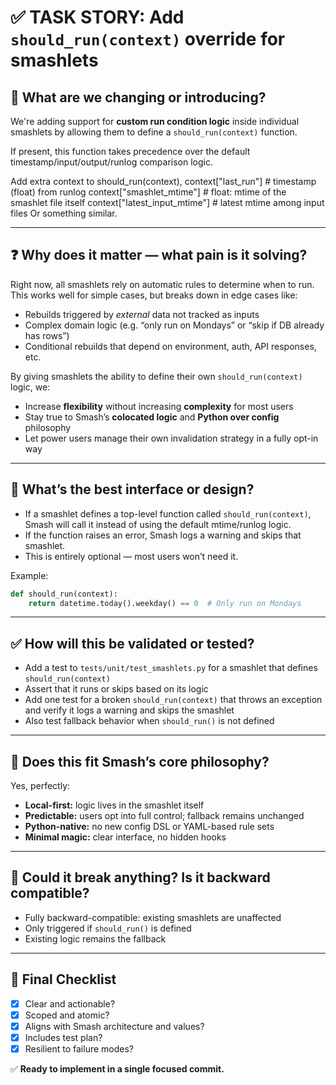 # ✅ TASK STORY: Add `should_run(context)` override for smashlets

## 📌 What are we changing or introducing?

We're adding support for **custom run condition logic** inside individual smashlets by allowing them to define a `should_run(context)` function.

If present, this function takes precedence over the default timestamp/input/output/runlog comparison logic.

Add extra context to should_run(context),
context["last_run"] # timestamp (float) from runlog
context["smashlet_mtime"] # float: mtime of the smashlet file itself
context["latest_input_mtime"] # latest mtime among input files
Or something similar.

---

## ❓ Why does it matter — what pain is it solving?

Right now, all smashlets rely on automatic rules to determine when to run. This works well for simple cases, but breaks down in edge cases like:

- Rebuilds triggered by _external_ data not tracked as inputs
- Complex domain logic (e.g. “only run on Mondays” or “skip if DB already has rows”)
- Conditional rebuilds that depend on environment, auth, API responses, etc.

By giving smashlets the ability to define their own `should_run(context)` logic, we:

- Increase **flexibility** without increasing **complexity** for most users
- Stay true to Smash’s **colocated logic** and **Python over config** philosophy
- Let power users manage their own invalidation strategy in a fully opt-in way

---

## 🧱 What’s the best interface or design?

- If a smashlet defines a top-level function called `should_run(context)`, Smash will call it instead of using the default mtime/runlog logic.
- If the function raises an error, Smash logs a warning and skips that smashlet.
- This is entirely optional — most users won’t need it.

Example:

```python
def should_run(context):
    return datetime.today().weekday() == 0  # Only run on Mondays
```

---

## ✅ How will this be validated or tested?

- Add a test to `tests/unit/test_smashlets.py` for a smashlet that defines `should_run(context)`
- Assert that it runs or skips based on its logic
- Add one test for a broken `should_run(context)` that throws an exception and verify it logs a warning and skips the smashlet
- Also test fallback behavior when `should_run()` is not defined

---

## 🌱 Does this fit Smash’s core philosophy?

Yes, perfectly:

- **Local-first:** logic lives in the smashlet itself
- **Predictable:** users opt into full control; fallback remains unchanged
- **Python-native:** no new config DSL or YAML-based rule sets
- **Minimal magic:** clear interface, no hidden hooks

---

## 🧪 Could it break anything? Is it backward compatible?

- Fully backward-compatible: existing smashlets are unaffected
- Only triggered if `should_run()` is defined
- Existing logic remains the fallback

---

## 🧭 Final Checklist

- [x] Clear and actionable?
- [x] Scoped and atomic?
- [x] Aligns with Smash architecture and values?
- [x] Includes test plan?
- [x] Resilient to failure modes?

✅ **Ready to implement in a single focused commit.**

